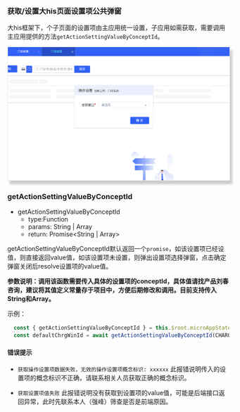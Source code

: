 ### 获取/设置大his页面设置项公共弹窗

大his框架下，个子页面的设置项由主应用统一设置，子应用如需获取，需要调用主应用提供的方法`getActionSettingValueByConceptId`。

<img src="../../../assets/img/action-setting-dialog.png" style="box-shadow: 5px 8px 5px #cbcbcb;border: 1px solid #e6e6e6;"/>


### getActionSettingValueByConceptId

- getActionSettingValueByConceptId
    - type:Function
    - params: String | Array
    - return: Promise<String | Array>

getActionSettingValueByConceptId默认返回一个`promise`，如该设置项已经设值，则直接返回value值，如该设置项未设置，则弹出设置项选择弹窗，点击确定弹窗关闭后resolve设置项的value值。

**参数说明：调用该函数需要传入具体的设置项的conceptId，具体值请找产品刘春咨询，建议将其值定义常量存于项目中，方便后期修改和调用。目前支持传入String和Array。**

示例：
```js
  const { getActionSettingValueByConceptId } = this.$root.microAppState // 从主应用获取接口
  const defaultChrgWinId = await getActionSettingValueByConceptId(CHARG_WINDOW_CONCEPT_ID)
```

#### 错误提示

- `获取操作设置项数据失败，无效的操作设置项概念标识: xxxxxx`
此报错说明传入的设置项的概念标识不正确，请联系相关人员获取正确的概念标识。

- `获取设置项值失败`
此报错说明没有获取到设置项的value值，可能是后端接口返回异常，此时先联系本人（强峰）筛查是否是前端原因。